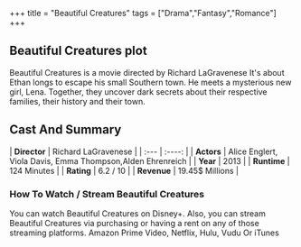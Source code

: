 +++
title = "Beautiful Creatures"
tags = ["Drama","Fantasy","Romance"]
+++
## Beautiful Creatures plot
Beautiful Creatures is a movie directed by Richard LaGravenese It's about Ethan longs to escape his small Southern town. He meets a mysterious new girl, Lena. Together, they uncover dark secrets about their respective families, their history and their town.
## Cast And Summary
| **Director**      | Richard LaGravenese |
    | :---        |    :----:   |
    |  **Actors** | Alice Englert, Viola Davis, Emma Thompson,Alden Ehrenreich |
    | **Year**   | 2013    |
    |  **Runtime** | 124 Minutes |
    |  **Rating** | 6.2 / 10 | 
    |  **Revenue** | 19.45$ Millions |
### How To Watch / Stream Beautiful Creatures
You can watch Beautiful Creatures on Disney+.
Also, you can stream Beautiful Creatures via purchasing or having a rent on any of those streaming platforms.
Amazon Prime Video, Netflix, Hulu, Vudu Or iTunes